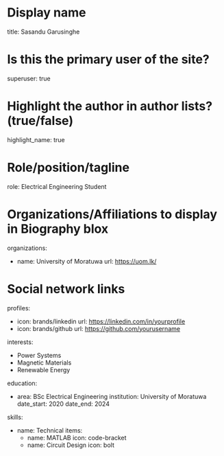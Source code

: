 # Display name
title: Sasandu Garusinghe

# Is this the primary user of the site?
superuser: true

# Highlight the author in author lists? (true/false)
highlight_name: true

# Role/position/tagline
role: Electrical Engineering Student

# Organizations/Affiliations to display in Biography blox
organizations:
  - name: University of Moratuwa
    url: https://uom.lk/

# Social network links
profiles:
  - icon: brands/linkedin
    url: https://linkedin.com/in/yourprofile
  - icon: brands/github
    url: https://github.com/yourusername

interests:
  - Power Systems
  - Magnetic Materials
  - Renewable Energy

education:
  - area: BSc Electrical Engineering
    institution: University of Moratuwa
    date_start: 2020
    date_end: 2024

skills:
  - name: Technical
    items:
      - name: MATLAB
        icon: code-bracket
      - name: Circuit Design
        icon: bolt